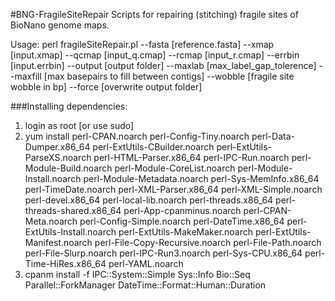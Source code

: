 #BNG-FragileSiteRepair
Scripts for repairing (stitching) fragile sites of BioNano genome maps. 

Usage: perl fragileSiteRepair.pl --fasta [reference.fasta] --xmap [input.xmap] --qcmap [input_q.cmap] --rcmap [input_r.cmap] --errbin [input.errbin] --output [output folder] --maxlab [max_label_gap_tolerence] --maxfill [max basepairs to fill between contigs] --wobble [fragile site wobble in bp] --force [overwrite output folder]


###Installing dependencies:
1. login as root [or use sudo]
2. yum install perl-CPAN.noarch perl-Config-Tiny.noarch perl-Data-Dumper.x86_64 perl-ExtUtils-CBuilder.noarch perl-ExtUtils-ParseXS.noarch perl-HTML-Parser.x86_64 perl-IPC-Run.noarch perl-Module-Build.noarch perl-Module-CoreList.noarch perl-Module-Install.noarch perl-Module-Metadata.noarch perl-Sys-MemInfo.x86_64 perl-TimeDate.noarch perl-XML-Parser.x86_64 perl-XML-Simple.noarch perl-devel.x86_64 perl-local-lib.noarch perl-threads.x86_64 perl-threads-shared.x86_64 perl-App-cpanminus.noarch perl-CPAN-Meta.noarch perl-Config-Simple.noarch perl-DateTime.x86_64 perl-ExtUtils-Install.noarch perl-ExtUtils-MakeMaker.noarch perl-ExtUtils-Manifest.noarch perl-File-Copy-Recursive.noarch perl-File-Path.noarch perl-File-Slurp.noarch perl-IPC-Run3.noarch perl-Sys-CPU.x86_64 perl-Time-HiRes.x86_64 perl-YAML.noarch
3. cpanm install -f IPC::System::Simple Sys::Info Bio::Seq Parallel::ForkManager DateTime::Format::Human::Duration
